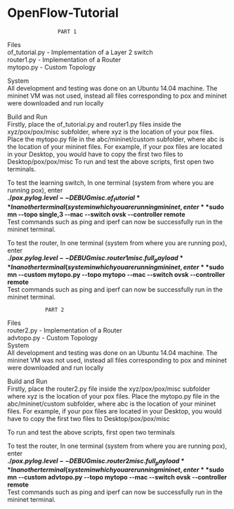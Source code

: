 # OpenFlow-Tutorial
					PART 1
Files  
	of_tutorial.py  - Implementation of a Layer 2 switch  
	router1.py	- Implementation of a Router  
	mytopo.py	- Custom Topology  
  
System  
All development and testing was done on an Ubuntu 14.04 machine. The mininet VM was not used, instead all files corresponding to pox and mininet were downloaded and run locally
  
Build and Run  
Firstly, place the of_tutorial.py and router1.py files inside the xyz/pox/pox/misc subfolder, where xyz is the location of your pox files. Place the mytopo.py file in the abc/mininet/custom subfolder, where abc is the location of your mininet files. For example, if your pox files are located in your Desktop, you would have to copy the first two files to Desktop/pox/pox/misc
To run and test the above scripts, first open two terminals.
  
To test the learning switch, In one terminal (system from where you are running pox), enter  
  **$./pox.py log.level --DEBUG misc.of_tutorial**  
In another terminal (system in which you are running mininet, enter  
  **$sudo mn --topo single,3 --mac --switch ovsk --controller remote**  
Test commands such as ping and iperf can now be successfully run in the mininet terminal.
  
To test the router, In one terminal (system from where you are running pox), enter  
  **$./pox.py log.level --DEBUG misc.router1 misc.full_payload**  
In another terminal (system in which you are running mininet, enter  
  **$sudo mn --custom mytopo.py --topo mytopo --mac --switch ovsk --controller remote**  
Test commands such as ping and iperf can now be successfully run in the mininet terminal.
  
				PART 2
Files  
	router2.py	- Implementation of a Router  
	advtopo.py	- Custom Topology  
System  
All development and testing was done on an Ubuntu 14.04 machine. The mininet VM was not used, instead all files corresponding to pox and mininet were downloaded and run locally
  
Build and Run  
Firstly, place the router2.py file inside the xyz/pox/pox/misc subfolder where xyz is the location of your pox files. Place the mytopo.py file in the abc/mininet/custom subfolder, where abc is the location of your mininet files. For example, if your pox files are located in your Desktop, you would have to copy the first two files to Desktop/pox/pox/misc
  
To run and test the above scripts, first open two terminals 
  
To test the router, In one terminal (system from where you are running pox), enter  
  **$./pox.py log.level --DEBUG misc.router2 misc.full_payload**  
In another terminal (system in which you are running mininet, enter  
  **$sudo mn --custom advtopo.py --topo mytopo --mac --switch ovsk --controller remote**  
Test commands such as ping and iperf can now be successfully run in the mininet terminal.  
